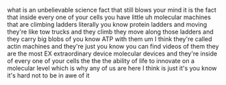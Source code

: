 what is an unbelievable science fact that still blows your mind it is the fact that inside every one of your cells you have little uh molecular machines that are climbing ladders literally you know protein ladders and moving they're like tow trucks and they climb they move along those ladders and they carry big blobs of you know ATP with them um I think they're called actin machines and they're just you know you can find videos of them they are the most EX extraordinary device molecular devices and they're inside of every one of your cells the the the ability of life to innovate on a molecular level which is why any of us are here I think is just it's you know it's hard not to be in awe of it